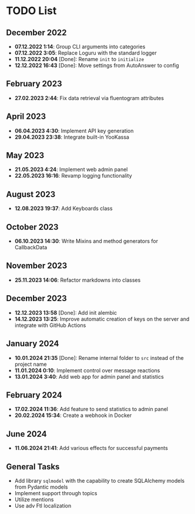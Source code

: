 # TODO List

## December 2022

- **07.12.2022 1:14**: Group CLI arguments into categories
- **07.12.2022 3:05**: Replace Loguru with the standard logger
- **11.12.2022 20:04** [Done]: Rename `init` to `initialize`
- **12.12.2022 16:43** [Done]: Move settings from AutoAnswer to config

## February 2023

- **27.02.2023 2:44**: Fix data retrieval via fluentogram attributes

## April 2023

- **06.04.2023 4:30**: Implement API key generation
- **29.04.2023 23:38**: Integrate built-in YooKassa

## May 2023

- **21.05.2023 4:24**: Implement web admin panel
- **22.05.2023 16:16**: Revamp logging functionality

## August 2023

- **12.08.2023 19:37**: Add Keyboards class

## October 2023

- **06.10.2023 14:30**: Write Mixins and method generators for CallbackData

## November 2023

- **25.11.2023 14:06**: Refactor markdowns into classes

## December 2023

- **12.12.2023 13:58** [Done]: Add init alembic
- **14.12.2023 13:25**: Improve automatic creation of keys on the server and integrate with GitHub Actions

## January 2024

- **10.01.2024 21:35** [Done]: Rename internal folder to `src` instead of the project name
- **11.01.2024 0:10**: Implement control over message reactions
- **13.01.2024 3:40**: Add web app for admin panel and statistics

## February 2024

- **17.02.2024 11:36**: Add feature to send statistics to admin panel
- **20.02.2024 15:34**: Create a webhook in Docker

## June 2024

- **11.06.2024 21:41**: Add various effects for successful payments

## General Tasks

- Add library `sqlmodel` with the capability to create SQLAlchemy models from Pydantic models
- Implement support through topics
- Utilize mentions
- Use adv Ftl localization
